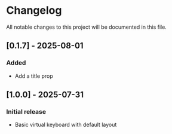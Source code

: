 # Changelog

All notable changes to this project will be documented in this file.

## [0.1.7] - 2025-08-01

### Added

- Add a title prop

## [1.0.0] - 2025-07-31

### Initial release

- Basic virtual keyboard with default layout
